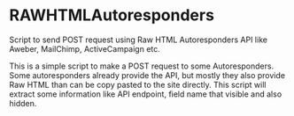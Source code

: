 # RAWHTMLAutoresponders
Script to send POST request using Raw HTML Autoresponders API like Aweber, MailChimp, ActiveCampaign etc.

This is a simple script to make a POST request to some Autoresponders. Some autoresponders already provide the API, but mostly they also provide Raw HTML than can be copy pasted to the site directly. This script will extract some information like API endpoint, field name that visible and also hidden.
